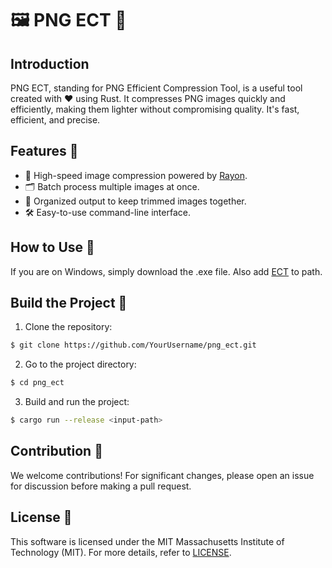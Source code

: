 # 🖼️ PNG ECT 🧼

## Introduction
PNG ECT, standing for PNG Efficient Compression Tool, is a useful tool created with ❤️ using Rust. It compresses PNG images quickly and efficiently, making them lighter without compromising quality. It's fast, efficient, and precise.

## Features 🌟
- 🚀 High-speed image compression powered by [Rayon](https://crates.io/crates/rayon).
- 🗂️ Batch process multiple images at once.
- 📁 Organized output to keep trimmed images together.
- 🛠️ Easy-to-use command-line interface.

## How to Use 💼

If you are on Windows, simply download the .exe file. Also add [ECT](https://github.com/fhanau/Efficient-Compression-Tool) to path.

## Build the Project 🚀

1. Clone the repository:
```bash
$ git clone https://github.com/YourUsername/png_ect.git
```
2. Go to the project directory:
```bash
$ cd png_ect
```
3. Build and run the project:
```bash
$ cargo run --release <input-path>
```

## Contribution 🤝
We welcome contributions! For significant changes, please open an issue for discussion before making a pull request.

## License 📜
This software is licensed under the MIT Massachusetts Institute of Technology (MIT). For more details, refer to [LICENSE](LICENSE.md).
